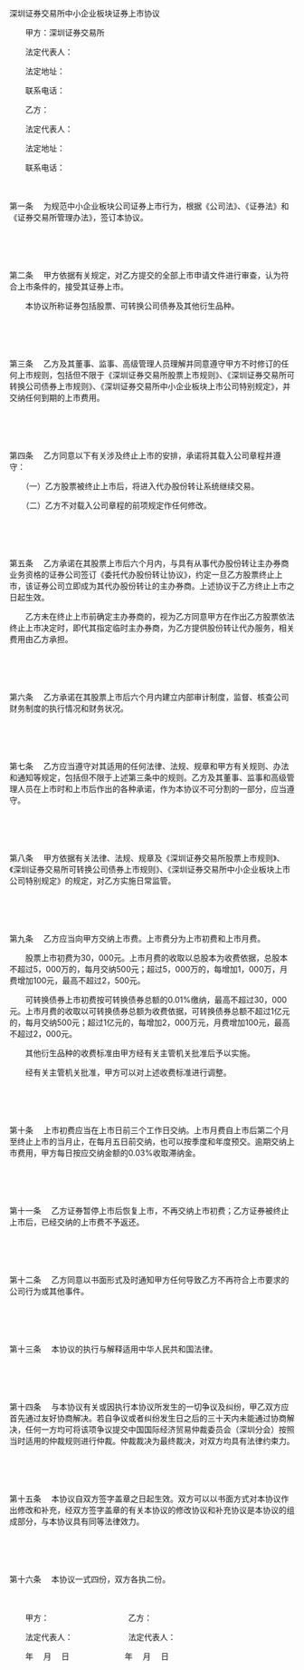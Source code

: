 



深圳证券交易所中小企业板块证券上市协议



 

　　甲方：深圳证券交易所

　　法定代表人：

　　法定地址：

　　联系电话：　　

　　乙方：

　　法定代表人：

　　法定地址：

　　联系电话：

　　

第一条
　为规范中小企业板块公司证券上市行为，根据《公司法》、《证券法》和《证券交易所管理办法》，签订本协议。

　　

　　

第二条
　甲方依据有关规定，对乙方提交的全部上市申请文件进行审查，认为符合上市条件的，接受其证券上市。

　　本协议所称证券包括股票、可转换公司债券及其他衍生品种。

　　

　　

第三条
　乙方及其董事、监事、高级管理人员理解并同意遵守甲方不时修订的任何上市规则，包括但不限于《深圳证券交易所股票上市规则》、《深圳证券交易所可转换公司债券上市规则》、《深圳证券交易所中小企业板块上市公司特别规定》，并交纳任何到期的上市费用。

　　

　　

第四条
　乙方同意以下有关涉及终止上市的安排，承诺将其载入公司章程并遵守：

　　（一）乙方股票被终止上市后，将进入代办股份转让系统继续交易。

　　（二）乙方不对载入公司章程的前项规定作任何修改。

　　

　　

第五条
　乙方承诺在其股票上市后六个月内，与具有从事代办股份转让主办券商业务资格的证券公司签订《委托代办股份转让协议》，约定一旦乙方股票终止上市，该证券公司立即成为其代办股份转让的主办券商。上述协议于乙方终止上市之日起生效。

　　乙方未在终止上市前确定主办券商的，视为乙方同意甲方在作出乙方股票依法终止上市决定时，即代其指定临时主办券商，为乙方提供股份转让代办服务，相关费用由乙方承担。

　　

　　

第六条
　乙方承诺在其股票上市后六个月内建立内部审计制度，监督、核查公司财务制度的执行情况和财务状况。

　　

　　

第七条
　乙方应当遵守对其适用的任何法律、法规、规章和甲方有关规则、办法和通知等规定，包括但不限于上述第三条中的规则。乙方及其董事、监事和高级管理人员在上市时和上市后作出的各种承诺，作为本协议不可分割的一部分，应当遵守。

　　

　　

第八条
　甲方依据有关法律、法规、规章及《深圳证券交易所股票上市规则》、《深圳证券交易所可转换公司债券上市规则》、《深圳证券交易所中小企业板块上市公司特别规定》的规定，对乙方实施日常监管。

　　

　　

第九条
　乙方应当向甲方交纳上市费。上市费分为上市初费和上市月费。

　　股票上市初费为30，000元。上市月费的收取以总股本为收费依据，总股本不超过5，000万的，每月交纳500元；超过5，000万的，每增加1，000万，月费增加100元，最高不超过2，500元。

　　可转换债券上市初费按可转换债券总额的0.01%缴纳，最高不超过30，000元。上市月费的收取以可转换债券总额为收费依据，可转换债券总额不超过1亿元的，每月交纳500元；超过1亿元的，每增加2，000万元，月费增加100元，最高不超过2，000元。

　　其他衍生品种的收费标准由甲方经有关主管机关批准后予以实施。

　　经有关主管机关批准，甲方可以对上述收费标准进行调整。

　　

　　

第十条
　上市初费应当在上市日前三个工作日交纳。上市月费自上市后第二个月至终止上市的当月止，在每月五日前交纳，也可以按季度和年度预交。逾期交纳上市费用，甲方每日按应交纳金额的0.03%收取滞纳金。

　　

　　

第十一条
　乙方证券暂停上市后恢复上市，不再交纳上市初费；乙方证券被终止上市后，已经交纳的上市费不予返还。

　　

　　

第十二条
　乙方同意以书面形式及时通知甲方任何导致乙方不再符合上市要求的公司行为或其他事件。

　　

　　

第十三条
　本协议的执行与解释适用中华人民共和国法律。

　　

　　

第十四条
　与本协议有关或因执行本协议所发生的一切争议及纠纷，甲乙双方应首先通过友好协商解决。若自争议或者纠纷发生日之后的三十天内未能通过协商解决，任何一方均可将该项争议提交中国国际经济贸易仲裁委员会（深圳分会）按照当时适用的仲裁规则进行仲裁。仲裁裁决为最终裁决，对双方均具有法律约束力。

　　

　　

第十五条
　本协议自双方签字盖章之日起生效。双方可以以书面方式对本协议作出修改和补充，经双方签字盖章的有关本协议的修改协议和补充协议是本协议的组成部分，与本协议具有同等法律效力。

　　

　　

第十六条
　本协议一式四份，双方各执二份。　　

　　

　　甲方：　　　　　　　　　　乙方：　　

　　法定代表人：　　　　　　　法定代表人：　 　　

　　年　 月　 日　　　　　　　年　 月　 日

　　